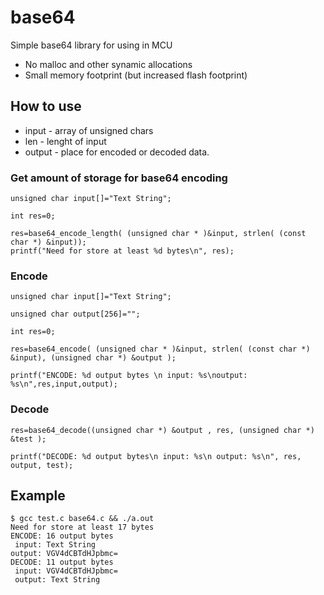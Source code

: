 # base64
Simple base64 library for using in MCU

- No malloc and other synamic allocations
- Small memory footprint (but increased flash footprint)

## How to use

- input - array of unsigned chars
- len - lenght of input
- output - place for encoded or decoded data. 

### Get amount of storage for base64 encoding

```
unsigned char input[]="Text String";

int res=0;

res=base64_encode_length( (unsigned char * )&input, strlen( (const char *) &input));
printf("Need for store at least %d bytes\n", res);
```

### Encode

```
unsigned char input[]="Text String";

unsigned char output[256]="";

int res=0;

res=base64_encode( (unsigned char * )&input, strlen( (const char *) &input), (unsigned char *) &output );

printf("ENCODE: %d output bytes \n input: %s\noutput: %s\n",res,input,output);
```

### Decode

```
res=base64_decode((unsigned char *) &output , res, (unsigned char *) &test );

printf("DECODE: %d output bytes\n input: %s\n output: %s\n", res, output, test);
```

## Example

```
$ gcc test.c base64.c && ./a.out
Need for store at least 17 bytes
ENCODE: 16 output bytes 
 input: Text String
output: VGV4dCBTdHJpbmc=
DECODE: 11 output bytes
 input: VGV4dCBTdHJpbmc=
 output: Text String
```


